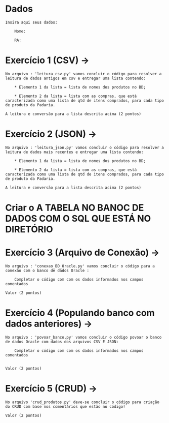 # Dados

    Insira aqui seus dados:

        Nome:

        RA:


# Exercício 1 (CSV) -> 

    No arquivo : 'leitura_csv.py' vamos concluir o código para resolver a leitura de dados antigos em csv e entregar uma lista contendo:

        * Elemento 1 da lista = lista de nomes dos produtos no BD;

        * Elemento 2 da lista = lista com as compras, que está caracterizada como uma lista de qtd de itens comprados, para cada tipo de produto da Padaria.

    A leitura e conversão para a lista descrita acima (2 pontos)




# Exercício 2 (JSON) -> 

    No arquivo : 'leitura_json.py' vamos concluir o código para resolver a leitura de dados mais recentes e entregar uma lista contendo:

        * Elemento 1 da lista = lista de nomes dos produtos no BD;

        * Elemento 2 da lista = lista com as compras, que está caracterizada como uma lista de qtd de itens comprados, para cada tipo de produto da Padaria.

    A leitura e conversão para a lista descrita acima (2 pontos)



# Criar o A TABELA NO BANOC DE DADOS COM O SQL QUE ESTÁ NO DIRETÓRIO 




# Exercício 3 (Arquivo de Conexão) -> 

    No arquivo : 'conexao_BD_Oracle.py' vamos concluir o código para a conexão com o banco de dados Oracle :

        Completar o código com com os dados informados nos campos comentados
    
    Valor (2 pontos)    



# Exercício 4 (Populando banco com dados anteriores) -> 

    No arquivo : 'povoar_banco.py' vamos concluir o código povoar o banco de dados Oracle com dados dos arquivos CSV E JSON:

        Completar o código com com os dados informados nos campos comentados

        
    Valor (2 pontos)    



# Exercício 5 (CRUD) -> 

    No arquivo 'crud_produtos.py' deve-se concluir o código para criação do CRUD com base nos comentários que estão no código!

    Valor (2 pontos)   